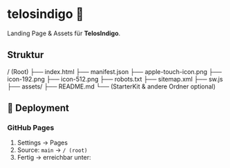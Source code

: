 # telosindigo 🌌

Landing Page & Assets für **TelosIndigo**.

## Struktur
/ (Root)
├── index.html
├── manifest.json
├── apple-touch-icon.png
├── icon-192.png
├── icon-512.png
├── robots.txt
├── sitemap.xml
├── sw.js
├── assets/
├── README.md
└── (StarterKit & andere Ordner optional)

## 🚀 Deployment
### GitHub Pages
1. Settings → Pages
2. Source: `main` → `/ (root)`
3. Fertig → erreichbar unter:
